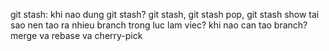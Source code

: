 git stash: khi nao dung git stash? git stash, git stash pop, git stash show
tai sao nen tao ra nhieu branch trong luc lam viec? khi nao can tao branch? merge va rebase va cherry-pick
